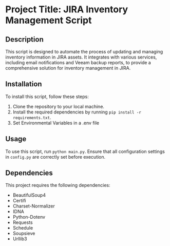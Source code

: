 # Project Title: JIRA Inventory Management Script

## Description

This script is designed to automate the process of updating and managing inventory information in JIRA assets. It integrates with various services, including email notifications and Veeam backup reports, to provide a comprehensive solution for inventory management in JIRA.

## Installation

To install this script, follow these steps:

1. Clone the repository to your local machine.
2. Install the required dependencies by running `pip install -r requirements.txt`.
3. Set Environmental Variables in a .env file

## Usage

To use this script, run `python main.py`. Ensure that all configuration settings in `config.py` are correctly set before execution.

## Dependencies

This project requires the following dependencies:

- BeautifulSoup4
- Certifi
- Charset-Normalizer
- IDNA
- Python-Dotenv
- Requests
- Schedule
- Soupsieve
- Urllib3
